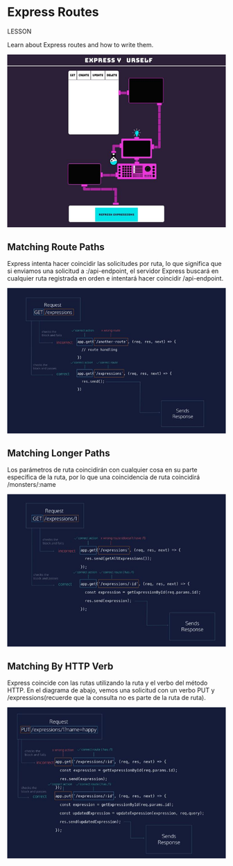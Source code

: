 # Express Routes

LESSON

Learn about Express routes and how to write them.

![drawing](URSELF.JPG)

## Matching Route Paths

Express intenta hacer coincidir las solicitudes por ruta, lo que significa que si enviamos una solicitud a <server address>:<port number>/api-endpoint, el servidor Express buscará en cualquier ruta registrada en orden e intentará hacer coincidir /api-endpoint.

![drawing](REQUEST.JPG)

## Matching Longer Paths

Los parámetros de ruta coincidirán con cualquier cosa en su parte específica de la ruta, por lo que una coincidencia de ruta coincidirá /monsters/:name

![drawing](REQUEST1.JPG)

## Matching By HTTP Verb

Express coincide con las rutas utilizando la ruta y el verbo del método HTTP. En el diagrama de abajo, vemos una solicitud con un verbo PUT y /expressions(recuerde que la consulta no es parte de la ruta de ruta).

![drawing](REQUEST2.JPG)